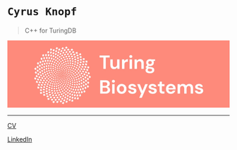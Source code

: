 # `Cyrus Knopf`
>C++ for TuringDB

![TuringBiosystems Logo](turing-orange-2.webp)

---
[CV](https://cyrusknopf.com/cv) 

[LinkedIn](https://linkedin.com/in/cyrusknopf)
